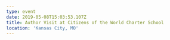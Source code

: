 ```yaml
---
type: event
date: 2019-05-08T15:03:53.107Z
title: Author Visit at Citizens of the World Charter School
location: 'Kansas City, MO'
---
```


